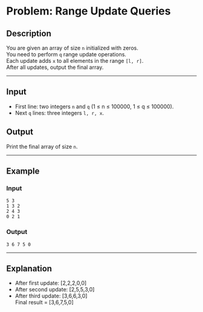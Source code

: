 # Problem: Range Update Queries

## Description
You are given an array of size `n` initialized with zeros.  
You need to perform `q` range update operations.  
Each update adds `x` to all elements in the range `[l, r]`.  
After all updates, output the final array.

---

## Input
- First line: two integers `n` and `q` (1 ≤ n ≤ 100000, 1 ≤ q ≤ 100000).  
- Next `q` lines: three integers `l, r, x`.  

## Output
Print the final array of size `n`.

---

## Example

### Input
```
5 3
1 3 2
2 4 3
0 2 1
```

### Output
```
3 6 7 5 0
```

---

## Explanation
- After first update: [2,2,2,0,0]  
- After second update: [2,5,5,3,0]  
- After third update: [3,6,6,3,0]  
Final result = [3,6,7,5,0]
